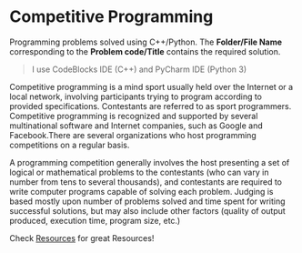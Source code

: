 # Competitive Programming
Programming problems solved using C++/Python. The **Folder/File Name** corresponding to the **Problem code/Title** contains the required solution.

> I use CodeBlocks IDE (C++) and PyCharm IDE (Python 3)

Competitive programming is a mind sport usually held over the Internet or a local network, involving participants trying to program according to provided specifications. Contestants are referred to as sport programmers. Competitive programming is recognized and supported by several multinational software and Internet companies, such as Google and Facebook.There are several organizations who host programming competitions on a regular basis.

A programming competition generally involves the host presenting a set of logical or mathematical problems to the contestants (who can vary in number from tens to several thousands), and contestants are required to write computer programs capable of solving each problem. Judging is based mostly upon number of problems solved and time spent for writing successful solutions, but may also include other factors (quality of output produced, execution time, program size, etc.) 

Check [Resources](https://github.com/NinjaGaurav/Competitive_Programming/blob/master/Resources.md) for great Resources!
